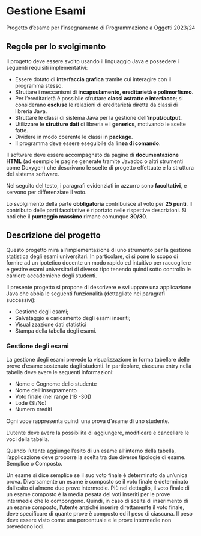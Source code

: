 # Gestione Esami
Progetto d’esame per l’insegnamento di Programmazione a Oggetti 2023/24

## Regole per lo svolgimento
Il progetto deve essere svolto usando il linguaggio Java e possedere i seguenti requisiti implementativi:
 - Essere dotato di **interfaccia grafica** tramite cui interagire con il programma stesso.
 - Sfruttare i meccanismi di **incapsulamento, ereditarietà e polimorfismo**.
 - Per l’ereditarietà è possibile sfruttare **classi astratte e interfacce**; si considerano **escluse** le relazioni di ereditarietà diretta da classi di libreria Java.
 - Sfruttare le classi di sistema Java per la gestione dell'**input/output**.
 - Utilizzare le **strutture dati** di libreria e i **generics**, motivando le scelte fatte.
 - Dividere in modo coerente le classi in **package**.
 - Il programma deve essere eseguibile da **linea di comando**.

Il software deve essere accompagnato da pagine di **documentazione HTML** (ad esempio le pagine generate tramite Javadoc o altri strumenti come Doxygen) che descrivano le scelte di progetto effettuate e la struttura del sistema software.

Nel seguito del testo, i paragrafi evidenziati in azzurro sono **facoltativi**, e servono per differenziare il voto.

Lo svolgimento della parte **obbligatoria** contribuisce al voto per **25 punti**. Il contributo delle parti facoltative è riportato nelle rispettive descrizioni. Si noti che il **punteggio massimo** rimane comunque **30/30**.

## Descrizione del progetto
Questo progetto mira all’implementazione di uno strumento per la gestione statistica degli esami universitari. In particolare, ci si pone lo scopo di fornire ad un ipotetico docente un modo rapido ed intuitivo per raccogliere e gestire esami universitari di diverso tipo tenendo quindi sotto controllo le carriere accademiche degli studenti.

Il presente progetto si propone di descrivere e sviluppare una applicazione Java che abbia le seguenti funzionalità (dettagliate nei paragrafi successivi):
 - Gestione degli esami;
 - Salvataggio e caricamento degli esami inseriti;
 - Visualizzazione dati statistici
 - Stampa della tabella degli esami.

### Gestione degli esami
La gestione degli esami prevede la visualizzazione in forma tabellare delle prove d’esame sostenute dagli studenti. In particolare, ciascuna entry nella tabella deve avere le seguenti informazioni:
 - Nome e Cognome dello studente
 - Nome dell’insegnamento
 - Voto finale (nel range [18 -30])
 - Lode (Sì/No)
 - Numero crediti

Ogni voce rappresenta quindi una prova d’esame di uno studente.

L’utente deve avere la possibilità di aggiungere, modificare e cancellare le voci della tabella.

Quando l’utente aggiunge l’esito di un esame all’interno della tabella, l’applicazione deve proporre la scelta tra due diverse tipologie di esame. Semplice o Composto.

Un esame si dice semplice se il suo voto finale è determinato da un’unica prova. Diversamente un esame è composto se il voto finale è determinato dall’esito di almeno due prove intermedie. Più nel dettaglio, il voto finale di un esame composto è la media pesata dei voti inseriti per le prove intermedie che lo compongono. Quindi, in caso di scelta di inserimento di un esame composto, l’utente anziché inserire direttamente il voto finale, deve specificare di quante prove è composto ed il peso di ciascuna. Il peso deve essere visto come una percentuale e le prove intermedie non prevedono lodi.
